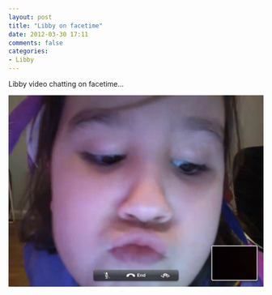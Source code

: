 ```yaml
---
layout: post
title: "Libby on facetime"
date: 2012-03-30 17:11
comments: false
categories: 
- Libby
---
```

Libby video chatting on facetime...



![Libby on facetime](/assets/images/2012/2012-03-28/Random-iPhone-14.jpg)
  
